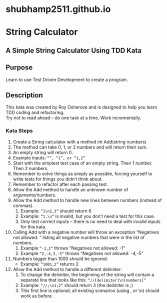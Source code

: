 # shubhamp2511.github.io
# String Calculator

## A Simple String Calculator Using TDD Kata

## Purpose
Learn to use Test Driven Development to create a program.

## Description
This kata was created by Roy Osherove and is designed to help you learn TDD coding and refactoring.  
Try not to read ahead – do one task at a time. Work incrementally.

### Kata Steps
1. Create a String calculator with a method int Add(string numbers)
  1. The method can take 0, 1, or 2 numbers and will return their sum.
  2. An empty string will return 0.
  3. Example inputs: `“”, “1”, or “1,2”`
  4. Start with the simplest test case of an empty string. Then 1 number. Then 2 numbers.
  5. Remember to solve things as simply as possible, forcing yourself to write tests for things you didn’t think about.
  6. Remember to refactor after each passing test.
2. Allow the Add method to handle an unknown number of arguments/numbers.
3. Allow the Add method to handle new lines between numbers (instead of commas).
   1. Example: `“1\n2,3”` should return 6.
   2. Example: `“1,\n”` is invalid, but you don’t need a test for this case.
   3. Only test correct inputs – there is no need to deal with invalid inputs for this kata.
4. Calling Add with a negative number will throw an exception “Negatives not allowed: “ listing all negative numbers that were in the list of numbers.
   1. Example `“-1,2”` throws “Negatives not allowed: -1”
   2. Example `“2,-4,3,-5”` throws “Negatives not allowed: -4,-5”
5. Numbers bigger than 1000 should be ignored.
   * Example: `“1001,2”` returns 2
6. Allow the Add method to handle a different delimiter:
   1. To change the delimiter, the beginning of the string will contain a separate line that looks like this: `“//[delimiter]\n[numbers]”`
   2. Example: `“//;\n1;2”` should return 3 (the delimiter is ;)
   3. This first line is optional; all existing scenarios (using , or \n) should work as before.
